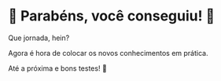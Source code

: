 # 🥳 Parabéns, você conseguiu! 🎉

Que jornada, hein?

Agora é hora de colocar os novos conhecimentos em prática.

Até a próxima e bons testes! 🚀
